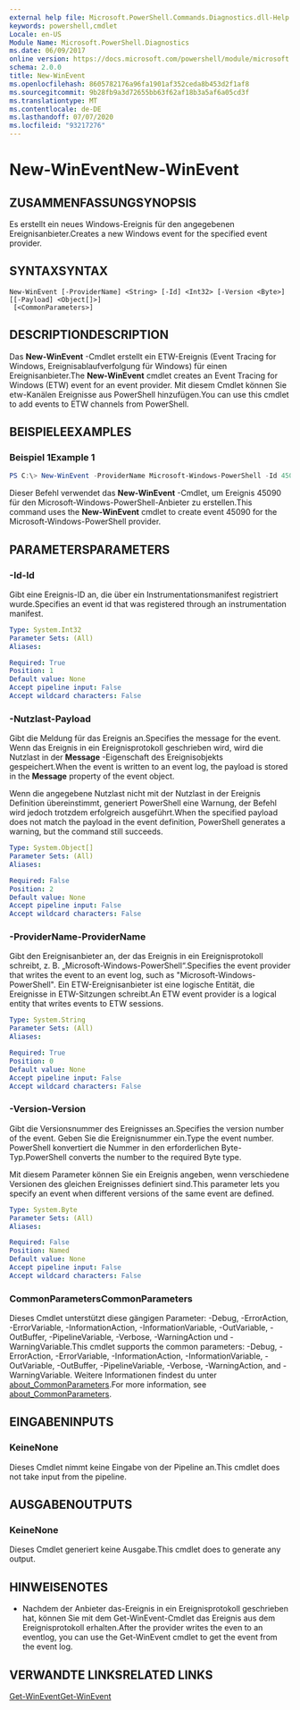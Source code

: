 ```yaml
---
external help file: Microsoft.PowerShell.Commands.Diagnostics.dll-Help.xml
keywords: powershell,cmdlet
Locale: en-US
Module Name: Microsoft.PowerShell.Diagnostics
ms.date: 06/09/2017
online version: https://docs.microsoft.com/powershell/module/microsoft.powershell.diagnostics/new-winevent?view=powershell-7.1&WT.mc_id=ps-gethelp
schema: 2.0.0
title: New-WinEvent
ms.openlocfilehash: 8605782176a96fa1901af352ceda8b453d2f1af8
ms.sourcegitcommit: 9b28fb9a3d72655bb63f62af18b3a5af6a05cd3f
ms.translationtype: MT
ms.contentlocale: de-DE
ms.lasthandoff: 07/07/2020
ms.locfileid: "93217276"
---
```

# <span data-ttu-id="924f2-103">New-WinEvent</span><span class="sxs-lookup"><span data-stu-id="924f2-103">New-WinEvent</span></span>

## <span data-ttu-id="924f2-104">ZUSAMMENFASSUNG</span><span class="sxs-lookup"><span data-stu-id="924f2-104">SYNOPSIS</span></span>
<span data-ttu-id="924f2-105">Es erstellt ein neues Windows-Ereignis für den angegebenen Ereignisanbieter.</span><span class="sxs-lookup"><span data-stu-id="924f2-105">Creates a new Windows event for the specified event provider.</span></span>

## <span data-ttu-id="924f2-106">SYNTAX</span><span class="sxs-lookup"><span data-stu-id="924f2-106">SYNTAX</span></span>

```
New-WinEvent [-ProviderName] <String> [-Id] <Int32> [-Version <Byte>] [[-Payload] <Object[]>]
 [<CommonParameters>]
```

## <span data-ttu-id="924f2-107">DESCRIPTION</span><span class="sxs-lookup"><span data-stu-id="924f2-107">DESCRIPTION</span></span>

<span data-ttu-id="924f2-108">Das **New-WinEvent** -Cmdlet erstellt ein ETW-Ereignis (Event Tracing for Windows, Ereignisablaufverfolgung für Windows) für einen Ereignisanbieter.</span><span class="sxs-lookup"><span data-stu-id="924f2-108">The **New-WinEvent** cmdlet creates an Event Tracing for Windows (ETW) event for an event provider.</span></span>
<span data-ttu-id="924f2-109">Mit diesem Cmdlet können Sie etw-Kanälen Ereignisse aus PowerShell hinzufügen.</span><span class="sxs-lookup"><span data-stu-id="924f2-109">You can use this cmdlet to add events to ETW channels from PowerShell.</span></span>

## <span data-ttu-id="924f2-110">BEISPIELE</span><span class="sxs-lookup"><span data-stu-id="924f2-110">EXAMPLES</span></span>

### <span data-ttu-id="924f2-111">Beispiel 1</span><span class="sxs-lookup"><span data-stu-id="924f2-111">Example 1</span></span>

```powershell
PS C:\> New-WinEvent -ProviderName Microsoft-Windows-PowerShell -Id 45090 -Payload @("Workflow", "Running")
```

<span data-ttu-id="924f2-112">Dieser Befehl verwendet das **New-WinEvent** -Cmdlet, um Ereignis 45090 für den Microsoft-Windows-PowerShell-Anbieter zu erstellen.</span><span class="sxs-lookup"><span data-stu-id="924f2-112">This command uses the **New-WinEvent** cmdlet to create event 45090 for the Microsoft-Windows-PowerShell provider.</span></span>

## <span data-ttu-id="924f2-113">PARAMETERS</span><span class="sxs-lookup"><span data-stu-id="924f2-113">PARAMETERS</span></span>

### <span data-ttu-id="924f2-114">-Id</span><span class="sxs-lookup"><span data-stu-id="924f2-114">-Id</span></span>

<span data-ttu-id="924f2-115">Gibt eine Ereignis-ID an, die über ein Instrumentationsmanifest registriert wurde.</span><span class="sxs-lookup"><span data-stu-id="924f2-115">Specifies an event id that was registered through an instrumentation manifest.</span></span>

```yaml
Type: System.Int32
Parameter Sets: (All)
Aliases:

Required: True
Position: 1
Default value: None
Accept pipeline input: False
Accept wildcard characters: False
```

### <span data-ttu-id="924f2-116">-Nutzlast</span><span class="sxs-lookup"><span data-stu-id="924f2-116">-Payload</span></span>

<span data-ttu-id="924f2-117">Gibt die Meldung für das Ereignis an.</span><span class="sxs-lookup"><span data-stu-id="924f2-117">Specifies the message for the event.</span></span> <span data-ttu-id="924f2-118">Wenn das Ereignis in ein Ereignisprotokoll geschrieben wird, wird die Nutzlast in der **Message** -Eigenschaft des Ereignisobjekts gespeichert.</span><span class="sxs-lookup"><span data-stu-id="924f2-118">When the event is written to an event log, the payload is stored in the **Message** property of the event object.</span></span>

<span data-ttu-id="924f2-119">Wenn die angegebene Nutzlast nicht mit der Nutzlast in der Ereignis Definition übereinstimmt, generiert PowerShell eine Warnung, der Befehl wird jedoch trotzdem erfolgreich ausgeführt.</span><span class="sxs-lookup"><span data-stu-id="924f2-119">When the specified payload does not match the payload in the event definition, PowerShell generates a warning, but the command still succeeds.</span></span>

```yaml
Type: System.Object[]
Parameter Sets: (All)
Aliases:

Required: False
Position: 2
Default value: None
Accept pipeline input: False
Accept wildcard characters: False
```

### <span data-ttu-id="924f2-120">-ProviderName</span><span class="sxs-lookup"><span data-stu-id="924f2-120">-ProviderName</span></span>

<span data-ttu-id="924f2-121">Gibt den Ereignisanbieter an, der das Ereignis in ein Ereignisprotokoll schreibt, z. B. „Microsoft-Windows-PowerShell“.</span><span class="sxs-lookup"><span data-stu-id="924f2-121">Specifies the event provider that writes the event to an event log, such as "Microsoft-Windows-PowerShell".</span></span> <span data-ttu-id="924f2-122">Ein ETW-Ereignisanbieter ist eine logische Entität, die Ereignisse in ETW-Sitzungen schreibt.</span><span class="sxs-lookup"><span data-stu-id="924f2-122">An ETW event provider is a logical entity that writes events to ETW sessions.</span></span>

```yaml
Type: System.String
Parameter Sets: (All)
Aliases:

Required: True
Position: 0
Default value: None
Accept pipeline input: False
Accept wildcard characters: False
```

### <span data-ttu-id="924f2-123">-Version</span><span class="sxs-lookup"><span data-stu-id="924f2-123">-Version</span></span>

<span data-ttu-id="924f2-124">Gibt die Versionsnummer des Ereignisses an.</span><span class="sxs-lookup"><span data-stu-id="924f2-124">Specifies the version number of the event.</span></span> <span data-ttu-id="924f2-125">Geben Sie die Ereignisnummer ein.</span><span class="sxs-lookup"><span data-stu-id="924f2-125">Type the event number.</span></span> <span data-ttu-id="924f2-126">PowerShell konvertiert die Nummer in den erforderlichen Byte-Typ.</span><span class="sxs-lookup"><span data-stu-id="924f2-126">PowerShell converts the number to the required Byte type.</span></span>

<span data-ttu-id="924f2-127">Mit diesem Parameter können Sie ein Ereignis angeben, wenn verschiedene Versionen des gleichen Ereignisses definiert sind.</span><span class="sxs-lookup"><span data-stu-id="924f2-127">This parameter lets you specify an event when different versions of the same event are defined.</span></span>

```yaml
Type: System.Byte
Parameter Sets: (All)
Aliases:

Required: False
Position: Named
Default value: None
Accept pipeline input: False
Accept wildcard characters: False
```

### <span data-ttu-id="924f2-128">CommonParameters</span><span class="sxs-lookup"><span data-stu-id="924f2-128">CommonParameters</span></span>

<span data-ttu-id="924f2-129">Dieses Cmdlet unterstützt diese gängigen Parameter: -Debug, -ErrorAction, -ErrorVariable, -InformationAction, -InformationVariable, -OutVariable, -OutBuffer, -PipelineVariable, -Verbose, -WarningAction und -WarningVariable.</span><span class="sxs-lookup"><span data-stu-id="924f2-129">This cmdlet supports the common parameters: -Debug, -ErrorAction, -ErrorVariable, -InformationAction, -InformationVariable, -OutVariable, -OutBuffer, -PipelineVariable, -Verbose, -WarningAction, and -WarningVariable.</span></span> <span data-ttu-id="924f2-130">Weitere Informationen findest du unter [about_CommonParameters](https://go.microsoft.com/fwlink/?LinkID=113216).</span><span class="sxs-lookup"><span data-stu-id="924f2-130">For more information, see [about_CommonParameters](https://go.microsoft.com/fwlink/?LinkID=113216).</span></span>

## <span data-ttu-id="924f2-131">EINGABEN</span><span class="sxs-lookup"><span data-stu-id="924f2-131">INPUTS</span></span>

### <span data-ttu-id="924f2-132">Keine</span><span class="sxs-lookup"><span data-stu-id="924f2-132">None</span></span>

<span data-ttu-id="924f2-133">Dieses Cmdlet nimmt keine Eingabe von der Pipeline an.</span><span class="sxs-lookup"><span data-stu-id="924f2-133">This cmdlet does not take input from the pipeline.</span></span>

## <span data-ttu-id="924f2-134">AUSGABEN</span><span class="sxs-lookup"><span data-stu-id="924f2-134">OUTPUTS</span></span>

### <span data-ttu-id="924f2-135">Keine</span><span class="sxs-lookup"><span data-stu-id="924f2-135">None</span></span>

<span data-ttu-id="924f2-136">Dieses Cmdlet generiert keine Ausgabe.</span><span class="sxs-lookup"><span data-stu-id="924f2-136">This cmdlet does to generate any output.</span></span>

## <span data-ttu-id="924f2-137">HINWEISE</span><span class="sxs-lookup"><span data-stu-id="924f2-137">NOTES</span></span>

* <span data-ttu-id="924f2-138">Nachdem der Anbieter das-Ereignis in ein Ereignisprotokoll geschrieben hat, können Sie mit dem Get-WinEvent-Cmdlet das Ereignis aus dem Ereignisprotokoll erhalten.</span><span class="sxs-lookup"><span data-stu-id="924f2-138">After the provider writes the even to an eventlog, you can use the Get-WinEvent cmdlet to get the event from the event log.</span></span>

## <span data-ttu-id="924f2-139">VERWANDTE LINKS</span><span class="sxs-lookup"><span data-stu-id="924f2-139">RELATED LINKS</span></span>

[<span data-ttu-id="924f2-140">Get-WinEvent</span><span class="sxs-lookup"><span data-stu-id="924f2-140">Get-WinEvent</span></span>](Get-WinEvent.md)

